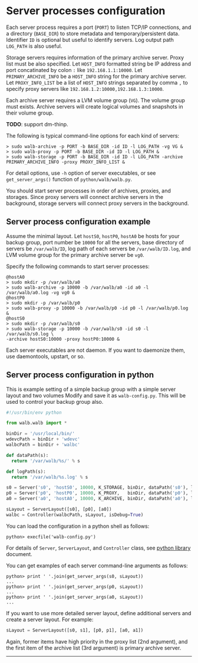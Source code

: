# Server processes configuration

Each server process requires a port (`PORT`) to listen TCP/IP connections,
and a directory (`BASE_DIR`) to store metadata and temporary/persistent data.
Identifier `ID` is optional but useful to identify servers.
Log output path `LOG_PATH` is also useful.

Storage servers requires information of the primary archive server.
Proxy list must be also specified.
Let `HOST_INFO` formatted string be IP address and port concatinated by colon `:` like `192.168.1.1:10000`.
Let `PRIMARY_ARCHIVE_INFO` be a `HOST_INFO` string for the primary archive server.
Let `PROXY_INFO_LIST` be a list of `HOST_INFO` strings separated by comma `,` to specify proxy servers
like `192.168.1.2:10000,192.168.1.3:10000`.

Each archive server requires a LVM volume group (`VG`).
The volume group must exists. Archive servers will create
logical volumes and snapshots in their volume group.

**TODO**: support dm-thinp.

The following is typical command-line options for each kind of servers:
```
> sudo walb-archive -p PORT -b BASE_DIR -id ID -l LOG_PATH -vg VG &
> sudo walb-proxy -p PORT -b BASE_DIR -id ID -l LOG_PATH &
> sudo walb-storage -p PORT -b BASE_DIR -id ID -l LOG_PATH -archive PRIMARY_ARCHIVE_INFO -proxy PROXY_INFO_LIST &
```

For detail options, use `-h` option of server executables,
or see `get_server_args()` function of `python/walb/walb.py`.

You should start server processes in order of archives, proxies, and storages.
Since proxy servers will connect archive servers in the background,
storage servers will connect proxy servers in the background.


## Server process configuration example

Assume the minimal layout.
Let `hostS0`, `hostP0`, `hostA0` be hosts for your backup group,
port number be `10000` for all the servers,
base directory of servers be `/var/walb/ID`,
log path of each servers be `/var/walb/ID.log`,
and LVM volume group for the primary archive server be `vg0`.

Specify the following commands to start server processes:
```
@hostA0
> sudo mkdir -p /var/walb/a0
> sudo walb-archive -p 10000 -b /var/walb/a0 -id a0 -l /var/walb/a0.log -vg vg0 &
@hostP0
> sudo mkdir -p /var/walb/p0
> sudo walb-proxy -p 10000 -b /var/walb/p0 -id p0 -l /var/walb/p0.log &
@hostS0
> sudo mkdir -p /var/walb/s0
> sudo walb-storage -p 10000 -b /var/walb/s0 -id s0 -l /var/walb/s0.log \
-archive hostS0:10000 -proxy hostP0:10000 &
```

Each server executables are not daemon.
If you want to daemonize them, use daemontools, upstart, or so.


## Server process configuration in python

This is example setting of a simple backup group with
a simple server layout and two volumes
Modify and save it as `walb-config.py`.
This will be used to control your backup group also.

```python
#!/usr/bin/env python

from walb.walb import *

binDir = '/usr/local/bin/'
wdevcPath = binDir + 'wdevc'
walbcPath = binDir + 'walbc'

def dataPath(s):
  return '/var/walb/%s/' % s

def logPath(s):
  return '/var/walb/%s.log' % s

s0 = Server('s0', 'hostS0', 10000, K_STORAGE, binDir, dataPath('s0'), logPath('s0'))
p0 = Server('p0', 'hostP0', 10000, K_PROXY,   binDir, dataPath('p0'), logPath('p0'))
a0 = Server('a0', 'hostA0', 10000, K_ARCHIVE, binDir, dataPath('a0'), logPath('a0'), 'vg0')

sLayout = ServerLayout([s0], [p0], [a0])
walbc = Controller(walbcPath, sLayout, isDebug=True)
```

You can load the configuration in a python shell as follows:
```
python> execfile('walb-config.py')
```

For details of `Server`, `ServerLayout`, and `Controller` class,
see [python library](python.md) document.

You can get examples of each server command-line arguments as follows:
```
python> print ' '.join(get_server_args(s0, sLayout))
...
python> print ' '.join(get_server_args(p0, sLayout))
...
python> print ' '.join(get_server_args(a0, sLayout))
...
```

If you want to use more detailed server layout, define additional servers and create a server layout.
For example:
```python
sLayout = ServerLayout([s0, s1], [p0, p1], [a0, a1])
```
Again, former items have high priority in the proxy list (2nd argument), and
the first item of the archive list (3rd argument) is primary archive server.

-----
